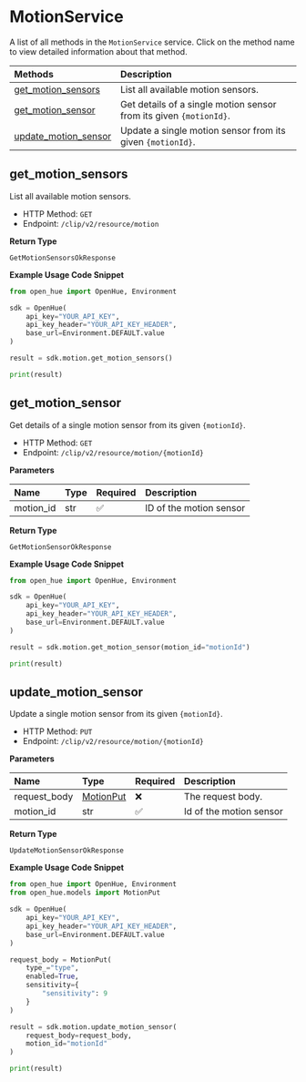 # MotionService

A list of all methods in the `MotionService` service. Click on the method name to view detailed information about that method.

| Methods                                       | Description                                                        |
| :-------------------------------------------- | :----------------------------------------------------------------- |
| [get_motion_sensors](#get_motion_sensors)     | List all available motion sensors.                                 |
| [get_motion_sensor](#get_motion_sensor)       | Get details of a single motion sensor from its given `{motionId}`. |
| [update_motion_sensor](#update_motion_sensor) | Update a single motion sensor from its given `{motionId}`.         |

## get_motion_sensors

List all available motion sensors.

- HTTP Method: `GET`
- Endpoint: `/clip/v2/resource/motion`

**Return Type**

`GetMotionSensorsOkResponse`

**Example Usage Code Snippet**

```python
from open_hue import OpenHue, Environment

sdk = OpenHue(
    api_key="YOUR_API_KEY",
    api_key_header="YOUR_API_KEY_HEADER",
    base_url=Environment.DEFAULT.value
)

result = sdk.motion.get_motion_sensors()

print(result)
```

## get_motion_sensor

Get details of a single motion sensor from its given `{motionId}`.

- HTTP Method: `GET`
- Endpoint: `/clip/v2/resource/motion/{motionId}`

**Parameters**

| Name      | Type | Required | Description             |
| :-------- | :--- | :------- | :---------------------- |
| motion_id | str  | ✅       | ID of the motion sensor |

**Return Type**

`GetMotionSensorOkResponse`

**Example Usage Code Snippet**

```python
from open_hue import OpenHue, Environment

sdk = OpenHue(
    api_key="YOUR_API_KEY",
    api_key_header="YOUR_API_KEY_HEADER",
    base_url=Environment.DEFAULT.value
)

result = sdk.motion.get_motion_sensor(motion_id="motionId")

print(result)
```

## update_motion_sensor

Update a single motion sensor from its given `{motionId}`.

- HTTP Method: `PUT`
- Endpoint: `/clip/v2/resource/motion/{motionId}`

**Parameters**

| Name         | Type                                | Required | Description             |
| :----------- | :---------------------------------- | :------- | :---------------------- |
| request_body | [MotionPut](../models/MotionPut.md) | ❌       | The request body.       |
| motion_id    | str                                 | ✅       | Id of the motion sensor |

**Return Type**

`UpdateMotionSensorOkResponse`

**Example Usage Code Snippet**

```python
from open_hue import OpenHue, Environment
from open_hue.models import MotionPut

sdk = OpenHue(
    api_key="YOUR_API_KEY",
    api_key_header="YOUR_API_KEY_HEADER",
    base_url=Environment.DEFAULT.value
)

request_body = MotionPut(
    type_="type",
    enabled=True,
    sensitivity={
        "sensitivity": 9
    }
)

result = sdk.motion.update_motion_sensor(
    request_body=request_body,
    motion_id="motionId"
)

print(result)
```

<!-- This file was generated by liblab | https://liblab.com/ -->
